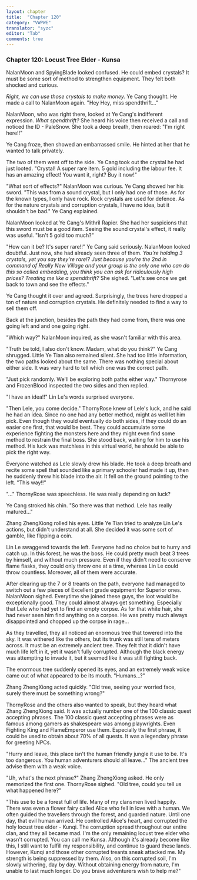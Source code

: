 ```yaml
---
layout: chapter
title:  "Chapter 120"
category: "VWPWE"
translator: "syzc"
editor: "Tab"
comments: true
---
```


### Chapter 120: Locust Tree Elder - Kunsa

NalanMoon and SpyingBlade looked confused. He could embed crystals? It must be some sort of method to strengthen equipment. They felt both shocked and curious.

*Right, we can use those crystals to make money.* Ye Cang thought. He made a call to NalanMoon again. "Hey Hey, miss spendthrift..."

NalanMoon, who was right there, looked at Ye Cang's indifferent expression. *What spendthrift?* She heard his voice then received a call and noticed the ID - PaleSnow. She took a deep breath, then roared: "I'm right here!!"

Ye Cang froze, then showed an embarrassed smile. He hinted at her that he wanted to talk privately.

The two of them went off to the side. Ye Cang took out the crystal he had just looted. "Crystal! A super rare item. 5 gold including the labour fee. It has an amazing effect! You want it, right? Buy it now!"

"What sort of effects?" NalanMoon was curious. Ye Cang showed her his sword. "This was from a sound crystal, but I only had one of those. As for the known types, I only have rock. Rock crystals are used for defence. As for the nature crystals and corruption crystals, I have no idea, but it shouldn't be bad." Ye Cang explained. 

NalanMoon looked at Ye Cang's Mithril Rapier. She had her suspicions that this sword must be a good item. Seeing the sound crystal's effect, it really was useful. "Isn't 5 gold too much?"

"How can it be? It's super rare!!" Ye Cang said seriously. NalanMoon looked doubtful. Just now, she had already seen three of them. *You're holding 3 crystals, yet you say they're rare!? Just because you're the 2nd in command of Really New Village and your group is the only one who can do this so called embedding, you think you can ask for ridiculously high prices? Treating me like a spendthrift?* She sighed. "Let's see once we get back to town and see the effects."

Ye Cang thought it over and agreed. Surprisingly, the trees here dropped a ton of nature and corruption crystals. He definitely needed to find a way to sell them off.

Back at the junction, besides the path they had come from, there was one going left and and one going right.

"Which way?" NalanMoon inquired, as she wasn't familiar with this area.

"Truth be told, I also don't know. Madam, what do you think?" Ye Cang shrugged. Little Ye Tian also remained silent. She had too little information, the two paths looked about the same. There was nothing special about either side. It was very hard to tell which one was the correct path.

"Just pick randomly. We'll be exploring both paths either way." Thornyrose and FrozenBlood inspected the two sides and then replied.

"I have an idea!!" Lin Le's words surprised everyone.

"Then Lele, you come decide." ThornyRose knew of Lele's luck, and he said he had an idea. Since no one had any better method, might as well let him pick. Even though they would eventually do both sides, if they could do an easier one first, that would be best. They could accumulate some experience fighting the monsters here and they might even find some method to restrain the final boss. She stood back, waiting for him to use his method. His luck was matchless in this virtual world, he should be able to pick the right way.

Everyone watched as Lele slowly drew his blade. He took a deep breath and recite some spell that sounded like a primary schooler had made it up, then he suddenly threw his blade into the air. It fell on the ground pointing to the left. "This way!!"

"..." ThornyRose was speechless. He was really depending on luck?

Ye Cang stroked his chin. "So there was that method. Lele has really matured..."

Zhang ZhengXiong rolled his eyes. Little Ye Tian tried to analyze Lin Le's actions, but didn't understand at all. She decided it was some sort of gamble, like flipping a coin.

Lin Le swaggered towards the left. Everyone had no choice but to hurry and catch up. In this forest, he was the boss. He could pretty much beat 3 trees by himself, and without much pressure. Even if they didn't need to conserve flame flasks, they could only throw one at a time, whereas Lin Le could throw countless. Moreover, all of them were accurate.

After clearing up the 7 or 8 treants on the path, everyone had managed to switch out a few pieces of Excellent grade equipment for Superior ones. NalanMoon sighed. Everytime she joined these guys, the loot would be exceptionally good. They could almost always get something. Especially that Lele who had yet to find an empty corpse. As for that white hair, she had never seen him find anything on a corpse. He was pretty much always disappointed and chopped up the corpse in rage...

As they travelled, they all noticed an enormous tree that towered into the sky. It was withered like the others, but its trunk was still tens of meters across. It must be an extremely ancient tree. They felt that it didn't have much life left in it, yet it wasn't fully corrupted. Although the black energy was attempting to invade it, but it seemed like it was still fighting back. 

The enormous tree suddenly opened its eyes, and an extremely weak voice came out of what appeared to be its mouth. "Humans...?"

Zhang ZhengXiong acted quickly. "Old tree, seeing your worried face, surely there must be something wrong?"

ThornyRose and the others also wanted to speak, but they heard what Zhang ZhengXiong said. It was actually number one of the 100 classic quest accepting phrases. The 100 classic quest accepting phrases were as famous among gamers as shakespeare was among playwrights. Even Fighting King and FlameEmperor use them. Especially the first phrase, it could be used to obtain about 70% of all quests. It was a legendary phrase for greeting NPCs.

"Hurry and leave, this place isn't the human friendly jungle it use to be. It's too dangerous. You human adventurers should all leave..." The ancient tree advise them with a weak voice.

"Uh, what's the next phrase?" Zhang ZhengXiong asked. He only memorized the first one. ThornyRose sighed. "Old tree, could you tell us what happened here?"

"This use to be a forest full of life. Many of my clansmen lived happily. There was even a flower fairy called Alice who fell in love with a human. We often guided the travellers through the forest, and guarded nature. Until one day, that evil human arrived. He controlled Alice's heart, and corrupted the holy locust tree elder - Kunqi. The corruption spread throughout our entire clan, and they all became mad. I'm the only remaining locust tree elder who wasn't corrupted. You can call me Kunsa. Although it's already become like this, I still want to fulfill my responsibility, and continue to guard these lands. However, Kunqi and those other corrupted treants sneak attacked me. My strength is being suppressed by them. Also, on this corrupted soil, I'm slowly withering, day by day. Without obtaining energy from nature, I'm unable to last much longer. Do you brave adventurers wish to help me?"
